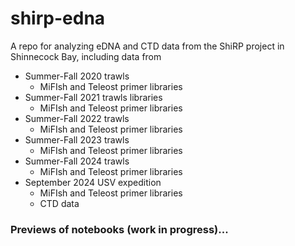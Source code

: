 # shirp-edna
A repo for analyzing eDNA and CTD data from the ShiRP project in Shinnecock Bay, including data from 

- Summer-Fall 2020 trawls
	- MiFIsh and Teleost primer libraries
- Summer-Fall 2021 trawls  libraries
	- MiFIsh and Teleost primer libraries
- Summer-Fall 2022 trawls
	- MiFIsh and Teleost primer  libraries
- Summer-Fall 2023 trawls
	- MiFIsh and Teleost primer libraries
- Summer-Fall 2024 trawls
	- MiFIsh and Teleost primer libraries
- September 2024 USV expedition
	- MiFIsh and Teleost primer libraries
	- CTD data



### Previews of notebooks (work in progress)...
